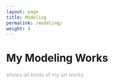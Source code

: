 ```yaml
---
layout: page
title: Modeling
permalink: /modeling/
weight: 4
---
```


# My Modeling Works
<p style="color:DarkGrey">
shows all kinds of my art works 
</p>